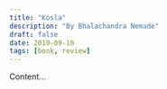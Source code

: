 ```yaml
---                      
title: "Kosla"                                        
description: "By Bhalachandra Nemade"                                                
draft: false
date: 2019-09-10
tags: [book, review]
---
```


Content...
